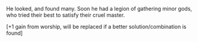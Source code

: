 He looked, and found many. Soon he had a legion of gathering minor gods, who tried their best to satisfy their cruel master.

[+1 gain from worship, will be replaced if a better solution/combination is found]